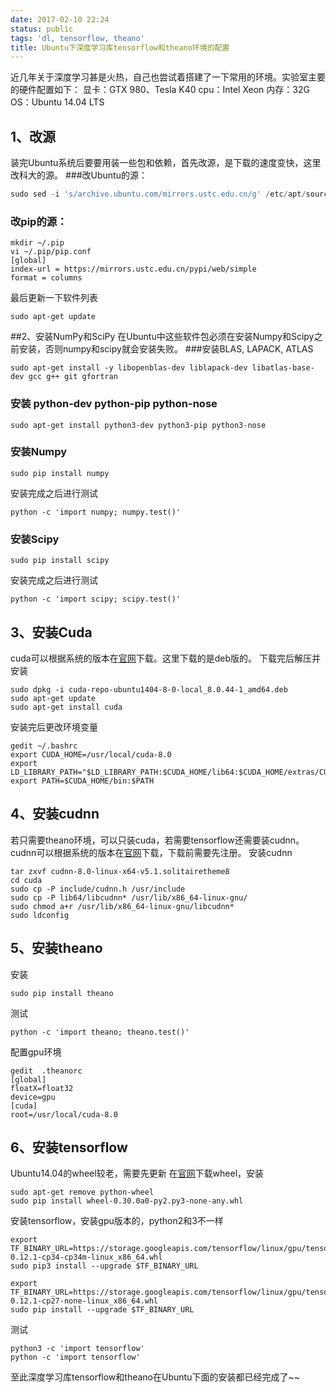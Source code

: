 ```yaml
---
date: 2017-02-10 22:24
status: public
tags: 'dl, tensorflow, theano'
title: Ubuntu下深度学习库tensorflow和theano环境的配置
---
```


近几年关于深度学习甚是火热，自己也尝试着搭建了一下常用的环境。实验室主要的硬件配置如下：
显卡：GTX 980、Tesla K40
cpu：Intel Xeon
内存：32G
OS：Ubuntu 14.04 LTS
## 1、改源
装完Ubuntu系统后要要用装一些包和依赖，首先改源，是下载的速度变快，这里改科大的源。
###改Ubuntu的源：
```python
sudo sed -i 's/archive.ubuntu.com/mirrors.ustc.edu.cn/g' /etc/apt/sources.list 
```
### 改pip的源：
```shell
mkdir ~/.pip
vi ~/.pip/pip.conf
[global]
index-url = https://mirrors.ustc.edu.cn/pypi/web/simple
format = columns
```
最后更新一下软件列表
```shell
sudo apt-get update
```
##2、安装NumPy和SciPy
在Ubuntu中这些软件包必须在安装Numpy和Scipy之前安装，否则numpy和scipy就会安装失败。
###安装BLAS, LAPACK, ATLAS
```shell
sudo apt-get install -y libopenblas-dev liblapack-dev libatlas-base-dev gcc g++ git gfortran
```
### 安装 python-dev python-pip python-nose
```shell
sudo apt-get install python3-dev python3-pip python3-nose 
```
### 安装Numpy
```shell
sudo pip install numpy
```
安装完成之后进行测试
```shell
python -c 'import numpy; numpy.test()'
```
### 安装Scipy
```shell
sudo pip install scipy
```
安装完成之后进行测试
```shell
python -c 'import scipy; scipy.test()'
```
## 3、安装Cuda
cuda可以根据系统的版本在[官网](https://developer.nvidia.com/cuda-downloads)下载。这里下载的是deb版的。
下载完后解压并安装
```shell
sudo dpkg -i cuda-repo-ubuntu1404-8-0-local_8.0.44-1_amd64.deb
sudo apt-get update    
sudo apt-get install cuda  
```
安装完后更改环境变量
```shell
gedit ~/.bashrc
export CUDA_HOME=/usr/local/cuda-8.0
export LD_LIBRARY_PATH="$LD_LIBRARY_PATH:$CUDA_HOME/lib64:$CUDA_HOME/extras/CUPTI/lib64"
export PATH=$CUDA_HOME/bin:$PATH
```
## 4、安装cudnn
若只需要theano环境，可以只装cuda，若需要tensorflow还需要装cudnn。cudnn可以根据系统的版本在[官网](https://developer.nvidia.com/cudnn)下载，下载前需要先注册。
安装cudnn
```shell
tar zxvf cudnn-8.0-linux-x64-v5.1.solitairetheme8
cd cuda
sudo cp -P include/cudnn.h /usr/include
sudo cp -P lib64/libcudnn* /usr/lib/x86_64-linux-gnu/
sudo chmod a+r /usr/lib/x86_64-linux-gnu/libcudnn*
sudo ldconfig
```
## 5、安装theano
安装
```shell
sudo pip install theano
```
测试
```shell
python -c 'import theano; theano.test()'
```
配置gpu环境
```shell
gedit  .theanorc 
[global]
floatX=float32
device=gpu
[cuda]
root=/usr/local/cuda-8.0
```
## 6、安装tensorflow
Ubuntu14.04的wheel较老，需要先更新
在[官网](https://pypi.python.org/pypi/wheel#downloads)下载wheel，安装
```shell
sudo apt-get remove python-wheel
sudo pip install wheel-0.30.0a0-py2.py3-none-any.whl
```
安装tensorflow，安装gpu版本的，python2和3不一样
```shell
export TF_BINARY_URL=https://storage.googleapis.com/tensorflow/linux/gpu/tensorflow_gpu-0.12.1-cp34-cp34m-linux_x86_64.whl
sudo pip3 install --upgrade $TF_BINARY_URL

export TF_BINARY_URL=https://storage.googleapis.com/tensorflow/linux/gpu/tensorflow_gpu-0.12.1-cp27-none-linux_x86_64.whl
sudo pip install --upgrade $TF_BINARY_URL
```
测试
```shell
python3 -c 'import tensorflow'
python -c 'import tensorflow'
```

至此深度学习库tensorflow和theano在Ubuntu下面的安装都已经完成了~~
